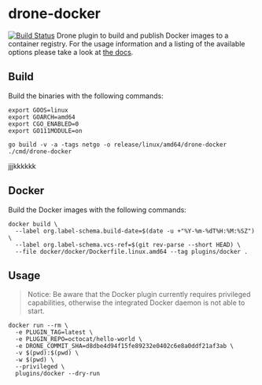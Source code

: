 # drone-docker

[![Build Status](http://cloud.drone.io/api/badges/drone-plugins/drone-docker/status.svg)](https://drone.tripanels.com/Sean/drone-docker/)
Drone plugin to build and publish Docker images to a container registry. For the usage information and a listing of the available options please take a look at [the docs](https://wordpress-3238-blog.tripanels.com/drone-docker%e6%b7%bb%e5%8a%a0tag%e7%ae%a1%e7%90%86/).

## Build

Build the binaries with the following commands:

```console
export GOOS=linux
export GOARCH=amd64
export CGO_ENABLED=0
export GO111MODULE=on

go build -v -a -tags netgo -o release/linux/amd64/drone-docker ./cmd/drone-docker
```
jjjkkkkkk
## Docker

Build the Docker images with the following commands:

```console
docker build \
  --label org.label-schema.build-date=$(date -u +"%Y-%m-%dT%H:%M:%SZ") \
  --label org.label-schema.vcs-ref=$(git rev-parse --short HEAD) \
  --file docker/docker/Dockerfile.linux.amd64 --tag plugins/docker .

```

## Usage

> Notice: Be aware that the Docker plugin currently requires privileged capabilities, otherwise the integrated Docker daemon is not able to start.

```console
docker run --rm \
  -e PLUGIN_TAG=latest \
  -e PLUGIN_REPO=octocat/hello-world \
  -e DRONE_COMMIT_SHA=d8dbe4d94f15fe89232e0402c6e8a0ddf21af3ab \
  -v $(pwd):$(pwd) \
  -w $(pwd) \
  --privileged \
  plugins/docker --dry-run
```

